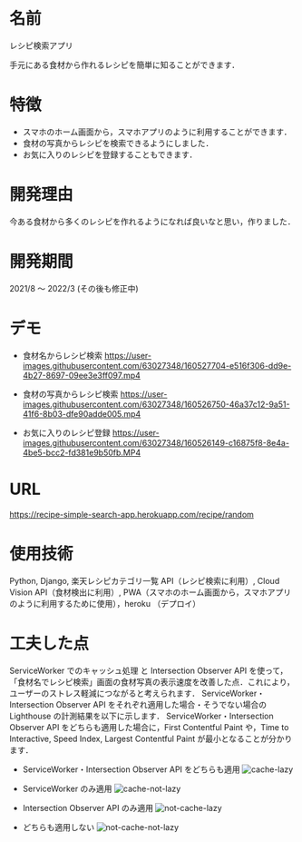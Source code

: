 # 名前
レシピ検索アプリ
 
手元にある食材から作れるレシピを簡単に知ることができます．
 
 
# 特徴
 
- スマホのホーム画面から，スマホアプリのように利用することができます．
- 食材の写真からレシピを検索できるようにしました．
- お気に入りのレシピを登録することもできます．

# 開発理由

今ある食材から多くのレシピを作れるようになれば良いなと思い，作りました．

# 開発期間

2021/8 〜 2022/3 (その後も修正中)


# デモ
 
- 食材名からレシピ検索
https://user-images.githubusercontent.com/63027348/160527704-e516f306-dd9e-4b27-8697-09ee3e3ff097.mp4

- 食材の写真からレシピ検索
https://user-images.githubusercontent.com/63027348/160526750-46a37c12-9a51-41f6-8b03-dfe90adde005.mp4

- お気に入りのレシピ登録
https://user-images.githubusercontent.com/63027348/160526149-c16875f8-8e4a-4be5-bcc2-fd381e9b50fb.MP4

# URL

https://recipe-simple-search-app.herokuapp.com/recipe/random

# 使用技術

Python, Django, 楽天レシピカテゴリ一覧 API（レシピ検索に利用）, Cloud Vision API（食材検出に利用）, PWA（スマホのホーム画面から，スマホアプリのように利用するために使用），heroku （デプロイ）

# 工夫した点

ServiceWorker でのキャッシュ処理 と Intersection Observer API を使って，「食材名でレシピ検索」画面の食材写真の表示速度を改善した点．これにより，ユーザーのストレス軽減につながると考えられます．
ServiceWorker・Intersection Observer API をそれぞれ適用した場合・そうでない場合の Lighthouse の計測結果を以下に示します．
ServiceWorker・Intersection Observer API をどちらも適用した場合に，First Contentful Paint や，Time to Interactive, Speed Index, Largest Contentful Paint が最小となることが分かります．

- ServiceWorker・Intersection Observer API をどちらも適用
![cache-lazy](https://user-images.githubusercontent.com/63027348/163294687-327e18a9-ef0f-4787-b184-249d1687df7a.png)

- ServiceWorker のみ適用
![cache-not-lazy](https://user-images.githubusercontent.com/63027348/163294772-7bfdf01f-df5f-4b2d-96c3-6c7fc5b1643e.png)

- Intersection Observer API のみ適用
![not-cache-lazy](https://user-images.githubusercontent.com/63027348/163294845-15a52266-ab5f-437a-afd3-d50ef0fb2770.png)

- どちらも適用しない
![not-cache-not-lazy](https://user-images.githubusercontent.com/63027348/163294896-9c0176b6-b4cc-431c-9d40-2503cefebe51.png)
 
<!--
# Requirement
 
"hoge"を動かすのに必要なライブラリなどを列挙する
 
* huga 3.5.2
* hogehuga 1.0.2
 
# Installation
 
Requirementで列挙したライブラリなどのインストール方法を説明する
 
```bash
pip install huga_package
```
 
# Usage
 
DEMOの実行方法など、"hoge"の基本的な使い方を説明する
 
```bash
git clone https://github.com/hoge/~
cd examples
python demo.py
```
 
# Note
 
注意点などがあれば書く
 
# Author
 
作成情報を列挙する
-->